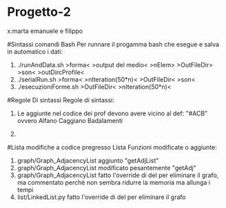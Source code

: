 # Progetto-2
x:marta emanuele e filippo

#Sintassi comandi Bash
Per runnare il progamma bash che esegue e salva in automatico i dati:

1) ./runAndData.sh >forma< >output del medio< >nElem> >OutFileDir> >son< >outDircProfile< 
2) ./serialRun.sh >forma<  >nIteration(50*n)<  >OutFileDir<  >son< 
3) ./esecuzioniForme.sh >OutFileDir< >nIteration(50*n)<



#Regole Di sintassi
Regole di sintassi:
1) Le aggiunte nel codice dei prof devono avere vicino al def:
"#ACB" ovvero Alfano Caggiano Badalamenti

2)




#Lista modifiche a codice pregresso
Lista Funzioni modificate o aggiunte:
1) graph/Graph_AdjacencyList aggiunto "getAdjList"
2) graph/Graph_AdjacencyList modificato pesantemente "getAdj"
3) graph/Graph_AdjacencyList fatto l'override di del per eliminare il grafo, ma commentato perchè non sembra ridurre la memoria ma allunga i tempi
3) list/LinkedList.py fatto l'override di del per eliminare il grafo